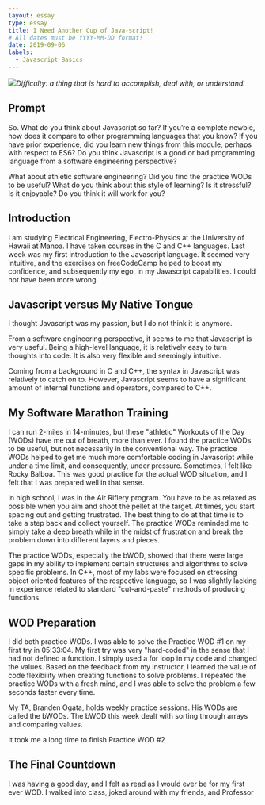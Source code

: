 ```yaml
---
layout: essay
type: essay
title: I Need Another Cup of Java-script!
# All dates must be YYYY-MM-DD format!
date: 2019-09-06
labels:
  - Javascript Basics
---
```


<img class="ui tiny right spaced image" src="../images/degree_difficulty.jpg">*Difficulty: a thing that is hard to accomplish, deal with, or understand.*

## Prompt 

So. What do you think about Javascript so far? If you’re a complete newbie, how does it compare to other programming languages that you know? If you have prior experience, did you learn new things from this module, perhaps with respect to ES6? Do you think Javascript is a good or bad programming language from a software engineering perspective?

What about athletic software engineering? Did you find the practice WODs to be useful? What do you think about this style of learning? Is it stressful? Is it enjoyable? Do you think it will work for you?

## Introduction

I am studying Electrical Engineering, Electro-Physics at the University of Hawaii at Manoa. I have taken courses in the C and C++ languages. Last week was my first introduction to the Javascript language. It seemed very intuitive, and the exercises on freeCodeCamp helped to boost my confidence, and subsequently my ego, in my Javascript capabilities. I could not have been more wrong.

## Javascript versus My Native Tongue

I thought Javascript was my passion, but I do not think it is anymore.

From a software engineering perspective, it seems to me that Javascript is very useful. Being a high-level language, it is relatively easy to turn thoughts into code. It is also very flexible and seemingly intuitive.

Coming from a background in C and C++, the syntax in Javascript was relatively to catch on to. However, Javascript seems to have a significant amount of internal functions and operators, compared to C++.

## My Software Marathon Training

I can run 2-miles in 14-minutes, but these "athletic" Workouts of the Day (WODs) have me out of breath, more than ever. I found the practice WODs to be useful, but not necessarily in the conventional way. The practice WODs helped to get me much more comfortable coding in Javascript while under a time limit, and consequently, under pressure. Sometimes, I felt like Rocky Balboa. This was good practice for the actual WOD situation, and I felt that I was prepared well in that sense.

In high school, I was in the Air Riflery program. You have to be as relaxed as possible when you aim and shoot the pellet at the target. At times, you start spacing out and getting frustrated. The best thing to do at that time is to take a step back and collect yourself. The practice WODs reminded me to simply take a deep breath while in the midst of frustration and break the problem down into different layers and pieces.

The practice WODs, especially the bWOD, showed that there were large gaps in my ability to implement certain structures and algorithms to solve specific problems. In C++, most of my labs were focused on stressing object oriented features of the respective language, so I was slightly lacking in experience related to standard "cut-and-paste" methods of producing functions. 

## WOD Preparation

I did both practice WODs. I was able to solve the Practice WOD #1 on my first try in 05:33:04. My first try was very "hard-coded" in the sense that I had not defined a function. I simply used a for loop in my code and changed the values. Based on the feedback from my instructor, I learned the value of code flexibility when creating functions to solve problems. I repeated the practice WODs with a fresh mind, and I was able to solve the problem a few seconds faster every time.

My TA, Branden Ogata, holds weekly practice sessions. His WODs are called the bWODs. The bWOD this week dealt with sorting through arrays and comparing values.

It took me a long time to finish Practice WOD #2

## The Final Countdown

I was having a good day, and I felt as read as I would ever be for my first ever WOD. I walked into class, joked around with my friends, and Professor 


